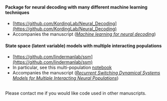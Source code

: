#### Package for neural decoding with many different machine learning techniques
* [https://github.com/KordingLab/Neural_Decoding](https://github.com/KordingLab/Neural_Decoding)
* Accompanies the manuscript ([_Machine learning for neural decoding_](https://arxiv.org/pdf/1708.00909.pdf))

#### State space (latent variable) models with multiple interacting populations
* [https://github.com/lindermanlab/ssm](https://github.com/lindermanlab/ssm)
* In particular, see this multi-population [notebook](https://github.com/lindermanlab/ssm/blob/master/notebooks/Multi-Population%20rSLDS.ipynb)
* Accompanies the manuscript ([_Recurrent Switching Dynamical Systems Models for Multiple Interacting Neural Populations_](https://www.biorxiv.org/content/10.1101/2020.10.21.349282v1.full.pdf))

<!-- #### Sparse subspace analysis
* [https://github.com/jglaser2/ssa](https://github.com/jglaser2/ssa)
* An in-progress code package for a more interpretable dimensionality reduction technique
 -->

<br>
Please contact me if you would like code used in other manuscripts.
